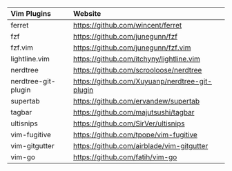 | Vim Plugins        | Website                                         |
|:-------------------|:------------------------------------------------|
| ferret             | https://github.com/wincent/ferret               |
| fzf                | https://github.com/junegunn/fzf                 |
| fzf.vim            | https://github.com/junegunn/fzf.vim             |
| lightline.vim      | https://github.com/itchyny/lightline.vim        |
| nerdtree           | https://github.com/scrooloose/nerdtree          |
| nerdtree-git-plugin| https://github.com/Xuyuanp/nerdtree-git-plugin  |
| supertab           | https://github.com/ervandew/supertab            |
| tagbar             | https://github.com/majutsushi/tagbar            |
| ultisnips          | https://github.com/SirVer/ultisnips             |
| vim-fugitive       | https://github.com/tpope/vim-fugitive           |
| vim-gitgutter      | https://github.com/airblade/vim-gitgutter       |
| vim-go             | https://github.com/fatih/vim-go                 |
